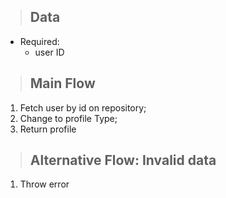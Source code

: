 > ## Data
* Required:
    - user ID

> ## Main Flow
1. Fetch user by id on repository;
2. Change to profile Type;
3. Return profile

> ## Alternative Flow: Invalid data
1. Throw error
